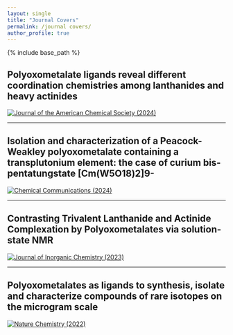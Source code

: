 ```yaml
---
layout: single
title: "Journal Covers"
permalink: /journal covers/
author_profile: true
---
```


{% include base_path %}

## Polyoxometalate ligands reveal different coordination chemistries among lanthanides and heavy actinides 
[![Journal of the American Chemical Society (2024)](/Colliard-Research.github.io/images/IMG_0373.png)](/Colliard-Research.github.io/files/paper19.pdf)

---

## Isolation and characterization of a Peacock-Weakley polyoxometalate containing a transplutonium element: the case of curium bis-pentatungstate [Cm(W5O18)2]9-
[![Chemical Communications (2024)](/Colliard-Research.github.io/images/IMG_0371.png)](/Colliard-Research.github.io/files/paper18.pdf)

---

## Contrasting Trivalent Lanthanide and Actinide Complexation by Polyoxometalates via solution-state NMR 
[![Journal of Inorganic Chemistry (2023)](/Colliard-Research.github.io/images/IMG_1010.png)](/Colliard-Research.github.io/files/paper17.pdf)

---

## Polyoxometalates as ligands to synthesis, isolate and characterize compounds of rare isotopes on the microgram scale 
[![Nature Chemistry (2022)](/Colliard-Research.github.io/images/IMG_0372.png)](/Colliard-Research.github.io/files/paper15.pdf)